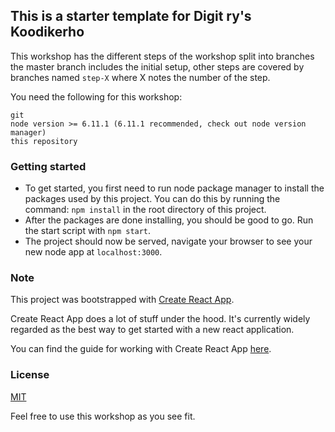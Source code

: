 ## This is a starter template for Digit ry's Koodikerho

This workshop has the different steps of the workshop split into branches the master branch includes the initial setup, other steps are covered by branches named `step-X` where X notes the number of the step.

You need the following for this workshop:

```
git
node version >= 6.11.1 (6.11.1 recommended, check out node version manager)
this repository
```

### Getting started

- To get started, you first need to run node package manager to install the packages used by this project. You can do this by running the command: `npm install` in the root directory of this project.
- After the packages are done installing, you should be good to go. Run the start script with `npm start`.
- The project should now be served, navigate your browser to see your new node app at `localhost:3000`.

### Note

This project was bootstrapped with [Create React App](https://github.com/facebookincubator/create-react-app).

Create React App does a lot of stuff under the hood. It's currently widely regarded as the best way to get started with a new react application.

You can find the guide for working with Create React App [here](https://github.com/facebookincubator/create-react-app/blob/master/packages/react-scripts/template/README.md).

### License

[MIT](https://opensource.org/licenses/MIT)

Feel free to use this workshop as you see fit.
